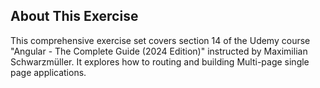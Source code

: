## About This Exercise

This comprehensive exercise set covers section 14 of the Udemy course "Angular - The Complete Guide (2024 Edition)" instructed by Maximilian Schwarzmüller. It explores how to routing and building Multi-page single page applications.
